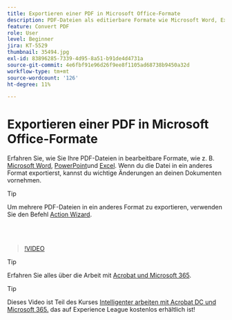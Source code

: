 ```yaml
---
title: Exportieren einer PDF in Microsoft Office-Formate
description: PDF-Dateien als editierbare Formate wie Microsoft Word, Excel oder PowerPoint exportieren
feature: Convert PDF
role: User
level: Beginner
jira: KT-5529
thumbnail: 35494.jpg
exl-id: 83896285-7339-4d95-8a51-b91de4d4731a
source-git-commit: 4e6fbf91e96d26f9ee8f1105ad68738b9450a32d
workflow-type: tm+mt
source-wordcount: '126'
ht-degree: 11%

---
```


# Exportieren einer PDF in Microsoft Office-Formate

Erfahren Sie, wie Sie Ihre PDF-Dateien in bearbeitbare Formate, wie z. B. [Microsoft Word](https://www.adobe.com/de/acrobat/online/pdf-to-word.html), [PowerPoint](https://www.adobe.com/de/acrobat/online/pdf-to-ppt.html)und [Excel](https://www.adobe.com/de/acrobat/online/pdf-to-excel.html). Wenn du die Datei in ein anderes Format exportierst, kannst du wichtige Änderungen an deinen Dokumenten vornehmen.

>[!TIP]
>
>Um mehrere PDF-Dateien in ein anderes Format zu exportieren, verwenden Sie den Befehl [Action Wizard](../advanced-tasks/action.md).

<br> 

>[!VIDEO](https://video.tv.adobe.com/v/35494?quality=12&learn=on&hidetitle=true)

>[!TIP]
>
>Erfahren Sie alles über die Arbeit mit [Acrobat und Microsoft 365](../integrate/integrate-overview.md).

>[!TIP]
>
>Dieses Video ist Teil des Kurses [Intelligenter arbeiten mit Acrobat DC und Microsoft 365.](https://experienceleague.adobe.com/?recommended=Acrobat-U-1-2021.microsoft365) das auf Experience League kostenlos erhältlich ist!
